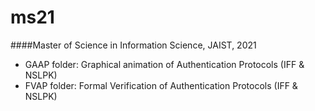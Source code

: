 # ms21
####Master of Science in Information Science, JAIST, 2021

* GAAP folder: Graphical animation of Authentication Protocols (IFF & NSLPK)  
* FVAP folder: Formal Verification of Authentication Protocols (IFF & NSLPK) 
